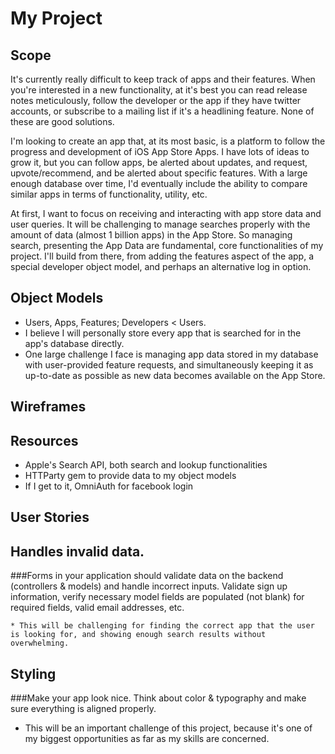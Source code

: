 # My Project

## Scope

It's currently really difficult to keep track of apps and their features. When you're interested in a new functionality, at it's best you can read release notes meticulously, follow the developer or the app if they have twitter accounts, or subscribe to a mailing list if it's a headlining feature. None of these are good solutions.

I'm looking to create an app that, at its most basic, is a platform to follow the progress and development of iOS App Store Apps. I have lots of ideas to grow it, but you can follow apps, be alerted about updates, and request, upvote/recommend, and be alerted about specific features. With a large enough database over time, I'd eventually include the ability to compare similar apps in terms of functionality, utility, etc.

At first, I want to focus on receiving and interacting with app store data and user queries. It will be challenging to manage searches properly with the amount of data (almost 1 billion apps) in the App Store. So managing search, presenting the App Data are fundamental, core functionalities of my project. I'll build from there, from adding the features aspect of the app, a special developer object model, and perhaps an alternative log in option.

## Object Models

  * Users, Apps, Features; Developers < Users.
  * I believe I will personally store every app that is searched for in the app's database directly.
  * One large challenge I face is managing app data stored in my database with user-provided feature requests, and simultaneously keeping it as up-to-date as possible as new data becomes available on the App Store.

## Wireframes

## Resources

* Apple's Search API, both search and lookup functionalities
* HTTParty gem to provide data to my object models
* If I get to it, OmniAuth for facebook login


## User Stories

## **Handles invalid data.** 

###Forms in your application should validate data on the backend (controllers & models) and handle incorrect inputs. Validate sign up information, verify necessary model fields are populated (not blank) for required fields, valid email addresses, etc.

    * This will be challenging for finding the correct app that the user is looking for, and showing enough search results without overwhelming.

## **Styling** 

###Make your app look nice. Think about color & typography and make sure everything is aligned properly.
  
  * This will be an important challenge of this project, because it's one of my biggest opportunities as far as my skills are concerned.